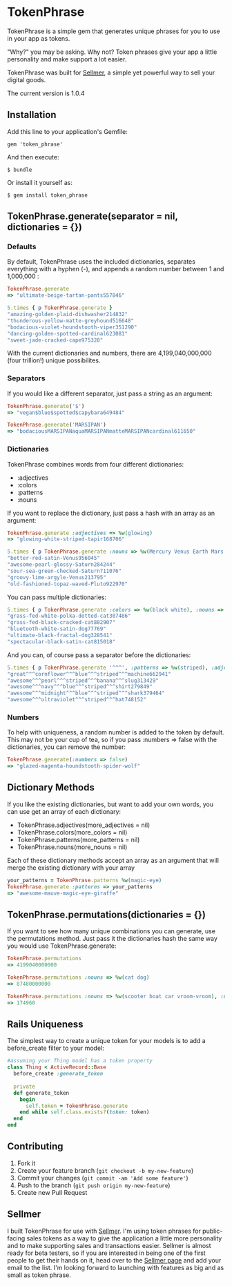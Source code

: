 # TokenPhrase

TokenPhrase is a simple gem that generates unique phrases for you to use in your app as tokens.

"Why?" you may be asking. Why not? Token phrases give your app a little personality and make support a lot easier.

TokenPhrase was built for [Sellmer](http://justsellstuff.com), a simple yet powerful way to sell your digital goods.

The current version is 1.0.4

## Installation

Add this line to your application's Gemfile:

    gem 'token_phrase'

And then execute:

    $ bundle

Or install it yourself as:

    $ gem install token_phrase

## TokenPhrase.generate(separator = nil, dictionaries = {})

### Defaults
By default, TokenPhrase uses the included dictionaries, separates everything with a hyphen (-), and appends a random number between 1 and 1,000,000 :

```ruby
TokenPhrase.generate
=> "ultimate-beige-tartan-pants557846"

5.times { p TokenPhrase.generate }
"amazing-golden-plaid-dishwasher214832"
"thunderous-yellow-matte-greyhound516648"
"bodacious-violet-houndstooth-viper351290"
"dancing-golden-spotted-cardinal623081"
"sweet-jade-cracked-cape975328"
```

With the current dictionaries and numbers, there are 4,199,040,000,000 (four trillion!) unique possibilites.

### Separators
If you would like a different separator, just pass a string as an argument: 

```ruby
TokenPhrase.generate('$')
=> "vegan$blue$spotted$capybara649484"

TokenPhrase.generate('MARSIPAN')
=> "bodaciousMARSIPANaquaMARSIPANmatteMARSIPANcardinal611650"
```

### Dictionaries
TokenPhrase combines words from four different dictionaries:

* :adjectives
* :colors
* :patterns
* :nouns

If you want to replace the dictionary, just pass a hash with an array as an argument:

```ruby
TokenPhrase.generate :adjectives => %w(glowing)
=> "glowing-white-striped-tapir168706"

5.times { p TokenPhrase.generate :nouns => %w(Mercury Venus Earth Mars Jupiter Saturn Uranus Neptune Pluto) }
"better-red-satin-Venus956045"
"awesome-pearl-glossy-Saturn284244"
"sour-sea-green-checked-Saturn711076"
"groovy-lime-argyle-Venus213795"
"old-fashioned-topaz-waved-Pluto922970"
```
You can pass multiple dictionaries: 

```ruby
5.times { p TokenPhrase.generate :colors => %w(black white), :nouns => %w(cat dog) }
"grass-fed-white-polka-dotted-cat307486"
"grass-fed-black-cracked-cat882907"
"bluetooth-white-satin-dog77769"
"ultimate-black-fractal-dog328541"
"spectacular-black-satin-cat815018"
```

And you can, of course pass a separator before the dictionaries:

```ruby
5.times { p TokenPhrase.generate '^^^', :patterns => %w(striped), :adjectives =>%w(great awesome) }
"great^^^cornflower^^^blue^^^striped^^^machine662941"
"awesome^^^pearl^^^striped^^^banana^^^slug313429"
"awesome^^^navy^^^blue^^^striped^^^shirt279849"
"awesome^^^midnight^^^blue^^^striped^^^shark379464"
"awesome^^^ultraviolet^^^striped^^^hat748152"
```

### Numbers

To help with uniqueness, a random number is added to the token by default. This may not be your cup of tea, so if you pass :numbers => false with the dictionaries, you can remove the number:

```ruby
TokenPhrase.generate(:numbers => false)
=> "glazed-magenta-houndstooth-spider-wolf"
```

## Dictionary Methods

If you like the existing dictionaries, but want to add your own words, you can use get an array of each dictionary:

* TokenPhrase.adjectives(more_adjectives = nil)
* TokenPhrase.colors(more_colors = nil)
* TokenPhrase.patterns(more_patterns = nil)
* TokenPhrase.nouns(more_nouns = nil)

Each of these dictionary methods accept an array as an argument that will merge the existing dictionary with your array

```ruby
your_patterns = TokenPhrase.patterns %w(magic-eye)
TokenPhrase.generate :patterns => your_patterns
=> "awesome-mauve-magic-eye-giraffe"
```

## TokenPhrase.permutations(dictionaries = {})

If you want to see how many unique combinations you can generate, use the permutations method. Just pass it the dictionaries hash the same way you would use TokenPhrase.generate: 

```ruby
TokenPhrase.permutations
=> 4199040000000

TokenPhrase.permutations :nouns => %w(cat dog)
=> 87480000000

TokenPhrase.permutations :nouns => %w(scooter boat car vroom-vroom), :numbers => false
=> 174960
```

## Rails Uniqueness

The simplest way to create a unique token for your models is to add a before_create filter to your model: 

```ruby
#assuming your Thing model has a token property
class Thing < ActiveRecord::Base
  before_create :generate_token
  
  private
  def generate_token
    begin
      self.token = TokenPhrase.generate
    end while self.class.exists?(token: token)
  end
end
```

## Contributing

1. Fork it
2. Create your feature branch (`git checkout -b my-new-feature`)
3. Commit your changes (`git commit -am 'Add some feature'`)
4. Push to the branch (`git push origin my-new-feature`)
5. Create new Pull Request

## Sellmer

I built TokenPhrase for use with [Sellmer](http://justsellstuff.com). I'm using token phrases for public-facing sales tokens as a way to give the application a little more personality and to make supporting sales and transactions easier. Sellmer is almost ready for beta testers, so if you are interested in being one of the first people to get their hands on it, head over to the [Sellmer page](http://justsellstuff.com) and add your email to the list. I'm looking forward to launching with features as big and as small as token phrase.
